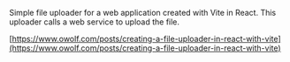 Simple file uploader for a web application created with Vite in React. This uploader calls a web service to upload the file.

[https://www.owolf.com/posts/creating-a-file-uploader-in-react-with-vite](https://www.owolf.com/posts/creating-a-file-uploader-in-react-with-vite)

